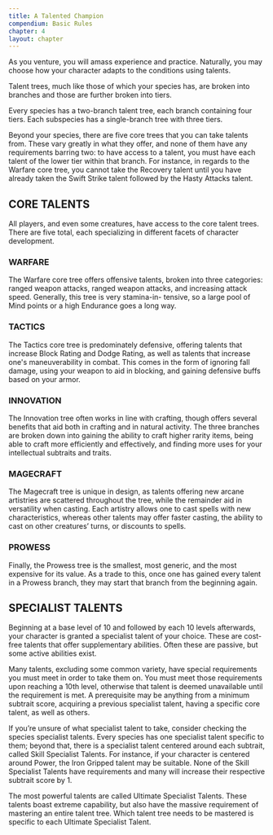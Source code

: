 ```yaml
---
title: A Talented Champion
compendium: Basic Rules
chapter: 4
layout: chapter
---
```

As you venture, you will amass experience and practice. Naturally, you may choose how your character adapts to the conditions using talents.

Talent trees, much like those of which your species has, are broken into branches and those are further broken into tiers.

Every species has a two-branch talent tree, each branch containing four tiers. Each subspecies has a single-branch tree with three tiers.

Beyond your species, there are five core trees that you can take talents from. These vary greatly in what they offer, and none of them have any requirements barring two: to have access to a talent, you must have each talent of the lower tier within that branch. For instance, in regards to the Warfare core tree, you cannot take the Recovery talent until you have already taken the Swift Strike talent followed by the Hasty Attacks talent.

## CORE TALENTS

All players, and even some creatures, have access to the core talent trees. There are five total, each specializing in different facets of character development.

### WARFARE

The Warfare core tree offers offensive talents, broken into three categories: ranged weapon attacks, ranged weapon attacks, and increasing attack speed. Generally, this tree is very stamina-in- tensive, so a large pool of Mind points or a high Endurance goes a long way.

### TACTICS

The Tactics core tree is predominately defensive, offering talents that increase Block Rating and Dodge Rating, as well as talents that increase one's maneuverability in combat. This comes in the form of ignoring fall damage, using your weapon to aid in blocking, and gaining defensive buffs based on your armor.

### INNOVATION

The Innovation tree often works in line with crafting, though offers several benefits that aid both in crafting and in natural activity. The three branches are broken down into gaining the ability to craft higher rarity items, being able to craft more efficiently and effectively, and finding more uses for your intellectual subtraits and traits.

### MAGECRAFT

The Magecraft tree is unique in design, as talents offering new arcane artistries are scattered throughout the tree, while the remainder aid in versatility when casting. Each artistry allows one to cast spells with new characteristics, whereas other talents may offer faster casting, the ability to cast on other creatures’ turns, or discounts to spells.

### PROWESS

Finally, the Prowess tree is the smallest, most generic, and the most expensive for its value. As a trade to this, once one has gained every talent in a Prowess branch, they may start that branch from the beginning again.

## SPECIALIST TALENTS

Beginning at a base level of 10 and followed by each 10 levels afterwards, your character is granted a specialist talent of your choice. These are cost-free talents that offer supplementary abilities. Often these are passive, but some active abilities exist.

Many talents, excluding some common variety, have special requirements you must meet in order to take them on. You must meet those requirements upon reaching a 10th level, otherwise that talent is deemed unavailable until the requirement is met. A prerequisite may be anything from a minimum subtrait score, acquiring a previous specialist talent, having a specific core talent, as well as others.

If you’re unsure of what specialist talent to take, consider checking the species specialist talents. Every species has one specialist talent specific to them; beyond that, there is a specialist talent centered around each subtrait, called Skill Specialist Talents. For instance, if your character is centered around Power, the Iron Gripped talent may be suitable. None of the Skill Specialist Talents have requirements and many will increase their respective subtrait score by 1.

The most powerful talents are called Ultimate Specialist Talents. These talents boast extreme capability, but also have the massive requirement of mastering an entire talent tree. Which talent tree needs to be mastered is specific to each Ultimate Specialist Talent.
